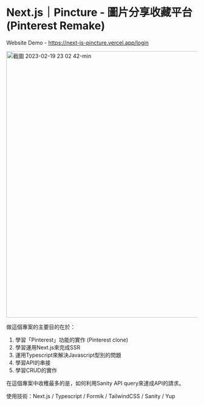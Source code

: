 # Next.js｜Pincture - 圖片分享收藏平台 (Pinterest Remake)

Website Demo - https://next-js-pincture.vercel.app/login

<img width="700" alt="截圖 2023-02-19 23 02 42-min" src="https://user-images.githubusercontent.com/104335056/222036607-ca06dffc-f73f-4b12-800e-4221de3d07b7.png">

做這個專案的主要目的在於：
1. 學習「Pinterest」功能的實作 (Pinterest clone)
2. 學習運用Next.js來完成SSR
3. 運用Typescript來解決Javascript型別的問題
4. 學習API的串接
5. 學習CRUD的實作

在這個專案中收穫最多的是，如何利用Sanity API query來達成API的請求。

使用技術：Next.js / Typescript / Formik / TailwindCSS / Sanity / Yup
